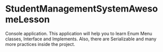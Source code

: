 # StudentManagementSystemAwesomeLesson
Console application.
This application will help you to learn Enum Menu classes, Interface and Implements. Also, there are Serializable and many more practices inside the project.


